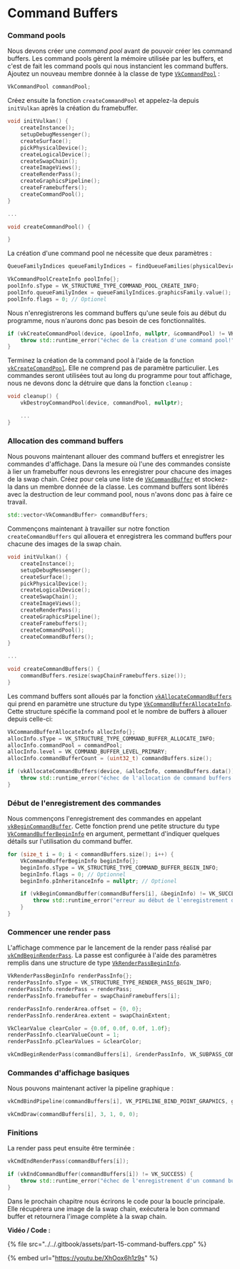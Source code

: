# Command Buffers

### Command pools <a id="page_Command-pools"></a>

Nous devons créer une _command pool_ avant de pouvoir créer les command buffers. Les command pools gèrent la mémoire utilisée par les buffers, et c'est de fait les command pools qui nous instancient les command buffers. Ajoutez un nouveau membre donnée à la classe de type [`VkCommandPool`](https://www.khronos.org/registry/vulkan/specs/1.0/man/html/VkCommandPool.html) :

```cpp
VkCommandPool commandPool;
```

 Créez ensuite la fonction `createCommandPool` et appelez-la depuis `initVulkan` après la création du framebuffer.

```cpp
void initVulkan() {
    createInstance();
    setupDebugMessenger();
    createSurface();
    pickPhysicalDevice();
    createLogicalDevice();
    createSwapChain();
    createImageViews();
    createRenderPass();
    createGraphicsPipeline();
    createFramebuffers();
    createCommandPool();
}

...

void createCommandPool() {

}
```

La création d'une command pool ne nécessite que deux paramètres :

```cpp
QueueFamilyIndices queueFamilyIndices = findQueueFamilies(physicalDevice);

VkCommandPoolCreateInfo poolInfo{};
poolInfo.sType = VK_STRUCTURE_TYPE_COMMAND_POOL_CREATE_INFO;
poolInfo.queueFamilyIndex = queueFamilyIndices.graphicsFamily.value();
poolInfo.flags = 0; // Optionel
```

Nous n'enregistrerons les command buffers qu'une seule fois au début du programme, nous n'aurons donc pas besoin de ces fonctionnalités.

```cpp
if (vkCreateCommandPool(device, &poolInfo, nullptr, &commandPool) != VK_SUCCESS) {
    throw std::runtime_error("échec de la création d'une command pool!");
}
```

 Terminez la création de la command pool à l'aide de la fonction [`vkCreateComandPool`](https://www.khronos.org/registry/vulkan/specs/1.0/man/html/vkCreateComandPool.html). Elle ne comprend pas de paramètre particulier. Les commandes seront utilisées tout au long du programme pour tout affichage, nous ne devons donc la détruire que dans la fonction `cleanup` :

```cpp
void cleanup() {
    vkDestroyCommandPool(device, commandPool, nullptr);

    ...
}
```

### Allocation des command buffers <a id="page_Allocation-des-command-buffers"></a>

Nous pouvons maintenant allouer des command buffers et enregistrer les commandes d'affichage. Dans la mesure où l'une des commandes consiste à lier un framebuffer nous devrons les enregistrer pour chacune des images de la swap chain. Créez pour cela une liste de [`VkCommandBuffer`](https://www.khronos.org/registry/vulkan/specs/1.0/man/html/VkCommandBuffer.html) et stockez-la dans un membre donnée de la classe. Les command buffers sont libérés avec la destruction de leur command pool, nous n'avons donc pas à faire ce travail.

```cpp
std::vector<VkCommandBuffer> commandBuffers;
```

Commençons maintenant à travailler sur notre fonction `createCommandBuffers` qui allouera et enregistrera les command buffers pour chacune des images de la swap chain.

```cpp
void initVulkan() {
    createInstance();
    setupDebugMessenger();
    createSurface();
    pickPhysicalDevice();
    createLogicalDevice();
    createSwapChain();
    createImageViews();
    createRenderPass();
    createGraphicsPipeline();
    createFramebuffers();
    createCommandPool();
    createCommandBuffers();
}

...

void createCommandBuffers() {
    commandBuffers.resize(swapChainFramebuffers.size());
}
```

Les command buffers sont alloués par la fonction [`vkAllocateCommandBuffers`](https://www.khronos.org/registry/vulkan/specs/1.0/man/html/vkAllocateCommandBuffers.html) qui prend en paramètre une structure du type [`VkCommandBufferAllocateInfo`](https://www.khronos.org/registry/vulkan/specs/1.0/man/html/VkCommandBufferAllocateInfo.html). Cette structure spécifie la command pool et le nombre de buffers à allouer depuis celle-ci:

```cpp
VkCommandBufferAllocateInfo allocInfo{};
allocInfo.sType = VK_STRUCTURE_TYPE_COMMAND_BUFFER_ALLOCATE_INFO;
allocInfo.commandPool = commandPool;
allocInfo.level = VK_COMMAND_BUFFER_LEVEL_PRIMARY;
allocInfo.commandBufferCount = (uint32_t) commandBuffers.size();

if (vkAllocateCommandBuffers(device, &allocInfo, commandBuffers.data()) != VK_SUCCESS) {
    throw std::runtime_error("échec de l'allocation de command buffers!");
}
```

### Début de l'enregistrement des commandes <a id="page_Dbut-de-l-enregistrement-des-commandes"></a>

Nous commençons l'enregistrement des commandes en appelant [`vkBeginCommandBuffer`](https://www.khronos.org/registry/vulkan/specs/1.0/man/html/vkBeginCommandBuffer.html). Cette fonction prend une petite structure du type [`VkCommandBufferBeginInfo`](https://www.khronos.org/registry/vulkan/specs/1.0/man/html/VkCommandBufferBeginInfo.html) en argument, permettant d'indiquer quelques détails sur l'utilisation du command buffer.

```cpp
for (size_t i = 0; i < commandBuffers.size(); i++) {
    VkCommandBufferBeginInfo beginInfo{};
    beginInfo.sType = VK_STRUCTURE_TYPE_COMMAND_BUFFER_BEGIN_INFO;
    beginInfo.flags = 0; // Optionnel
    beginInfo.pInheritanceInfo = nullptr; // Optionel

    if (vkBeginCommandBuffer(commandBuffers[i], &beginInfo) != VK_SUCCESS) {
        throw std::runtime_error("erreur au début de l'enregistrement d'un command buffer!");
    }
}
```

### Commencer une render pass <a id="page_Commencer-une-render-pass"></a>

L'affichage commence par le lancement de la render pass réalisé par [`vkCmdBeginRenderPass`](https://www.khronos.org/registry/vulkan/specs/1.0/man/html/vkCmdBeginRenderPass.html). La passe est configurée à l'aide des paramètres remplis dans une structure de type [`VkRenderPassBeginInfo`](https://www.khronos.org/registry/vulkan/specs/1.0/man/html/VkRenderPassBeginInfo.html).

```cpp
VkRenderPassBeginInfo renderPassInfo{};
renderPassInfo.sType = VK_STRUCTURE_TYPE_RENDER_PASS_BEGIN_INFO;
renderPassInfo.renderPass = renderPass;
renderPassInfo.framebuffer = swapChainFramebuffers[i];

renderPassInfo.renderArea.offset = {0, 0};
renderPassInfo.renderArea.extent = swapChainExtent;

VkClearValue clearColor = {0.0f, 0.0f, 0.0f, 1.0f};
renderPassInfo.clearValueCount = 1;
renderPassInfo.pClearValues = &clearColor;

vkCmdBeginRenderPass(commandBuffers[i], &renderPassInfo, VK_SUBPASS_CONTENTS_INLINE);
```

### Commandes d'affichage basiques <a id="page_Commandes-d-affichage-basiques"></a>

Nous pouvons maintenant activer la pipeline graphique :

```cpp
vkCmdBindPipeline(commandBuffers[i], VK_PIPELINE_BIND_POINT_GRAPHICS, graphicsPipeline);

vkCmdDraw(commandBuffers[i], 3, 1, 0, 0);
```

### Finitions <a id="page_Finitions"></a>

La render pass peut ensuite être terminée :

```cpp
vkCmdEndRenderPass(commandBuffers[i]);

if (vkEndCommandBuffer(commandBuffers[i]) != VK_SUCCESS) {
    throw std::runtime_error("échec de l'enregistrement d'un command buffer!");
}
```

Dans le prochain chapitre nous écrirons le code pour la boucle principale. Elle récupérera une image de la swap chain, exécutera le bon command buffer et retournera l'image complète à la swap chain.

**Vidéo / Code :**

{% file src="../../.gitbook/assets/part-15-command-buffers.cpp" %}

{% embed url="https://youtu.be/XhOox6h1z9s" %}

